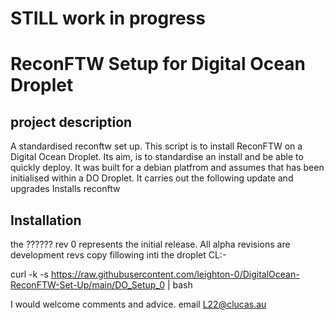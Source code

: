 # STILL work in progress

# ReconFTW Setup for Digital Ocean Droplet

## project description
A standardised reconftw set up.
This script is to install ReconFTW on a Digital Ocean Droplet. Its aim, is to standardise an install and be able to quickly deploy.
It was built for a debian platfrom and assumes that has been initialised within a DO Droplet.
It carries out the following
update and upgrades
Installs 
  reconftw

## Installation
the ?????? rev 0 represents the initial release. All alpha revisions are development revs
copy fillowing inti the droplet CL:-

curl -k -s https://raw.githubusercontent.com/leighton-0/DigitalOcean-ReconFTW-Set-Up/main/DO_Setup_0 | bash


I would welcome comments and advice. email L22@clucas.au



